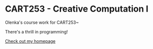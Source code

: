 # CART253 - Creative Computation I

Olenka's course work for CART253~

There's a thrill in programming!

[Check out my homepage](https://doumeki21.github.io/CART253)

